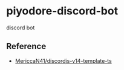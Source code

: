 # piyodore-discord-bot
discord bot


## Reference
- [MericcaN41/discordjs-v14-template-ts](https://github.com/MericcaN41/discordjs-v14-template-ts)
